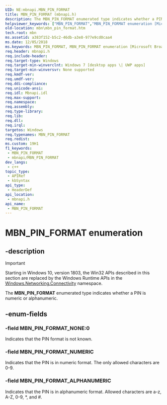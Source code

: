 ```yaml
---
UID: NE:mbnapi.MBN_PIN_FORMAT
title: MBN_PIN_FORMAT (mbnapi.h)
description: The MBN_PIN_FORMAT enumerated type indicates whether a PIN is numeric or alphanumeric.
helpviewer_keywords: ["MBN_PIN_FORMAT","MBN_PIN_FORMAT enumeration [Microsoft Broadband Networks]","MBN_PIN_FORMAT_ALPHANUMERIC","MBN_PIN_FORMAT_NONE","MBN_PIN_FORMAT_NUMERIC","mbn.mbn_pin_format","mbnapi/MBN_PIN_FORMAT","mbnapi/MBN_PIN_FORMAT_ALPHANUMERIC","mbnapi/MBN_PIN_FORMAT_NONE","mbnapi/MBN_PIN_FORMAT_NUMERIC"]
old-location: mbn\mbn_pin_format.htm
tech.root: mbn
ms.assetid: a383f152-b5c2-46db-a3e8-977e9cd0caa4
ms.date: 12/05/2018
ms.keywords: MBN_PIN_FORMAT, MBN_PIN_FORMAT enumeration [Microsoft Broadband Networks], MBN_PIN_FORMAT_ALPHANUMERIC, MBN_PIN_FORMAT_NONE, MBN_PIN_FORMAT_NUMERIC, mbn.mbn_pin_format, mbnapi/MBN_PIN_FORMAT, mbnapi/MBN_PIN_FORMAT_ALPHANUMERIC, mbnapi/MBN_PIN_FORMAT_NONE, mbnapi/MBN_PIN_FORMAT_NUMERIC
req.header: mbnapi.h
req.include-header: 
req.target-type: Windows
req.target-min-winverclnt: Windows 7 [desktop apps \| UWP apps]
req.target-min-winversvr: None supported
req.kmdf-ver: 
req.umdf-ver: 
req.ddi-compliance: 
req.unicode-ansi: 
req.idl: Mbnapi.idl
req.max-support: 
req.namespace: 
req.assembly: 
req.type-library: 
req.lib: 
req.dll: 
req.irql: 
targetos: Windows
req.typenames: MBN_PIN_FORMAT
req.redist: 
ms.custom: 19H1
f1_keywords:
 - MBN_PIN_FORMAT
 - mbnapi/MBN_PIN_FORMAT
dev_langs:
 - c++
topic_type:
 - APIRef
 - kbSyntax
api_type:
 - HeaderDef
api_location:
 - mbnapi.h
api_name:
 - MBN_PIN_FORMAT
---
```


# MBN_PIN_FORMAT enumeration


## -description

> [!IMPORTANT]
> Starting in Windows 10, version 1803, the Win32 APIs described in this section are replaced by the Windows Runtime APIs in the [Windows.Networking.Connectivity](/uwp/api/windows.networking.connectivity) namespace.

The <b>MBN_PIN_FORMAT</b> enumerated type indicates whether a PIN is numeric or alphanumeric.

## -enum-fields

### -field MBN_PIN_FORMAT_NONE:0

Indicates that the PIN format is not known.

### -field MBN_PIN_FORMAT_NUMERIC

Indicates that the PIN is in numeric format.  The only allowed characters are 0-9.

### -field MBN_PIN_FORMAT_ALPHANUMERIC

Indicates that the PIN is in alphanumeric format.  Allowed characters are a-z, A-Z, 0-9, *, and #.

